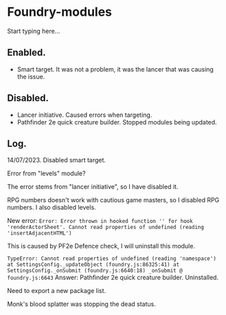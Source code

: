 # Foundry-modules

Start typing here...

## Enabled.

- Smart target. It was not a problem, it was the lancer that was causing the issue.

## Disabled.

- Lancer initiative. Caused errors when targeting.
- Pathfinder 2e quick creature builder. Stopped modules being updated.

## Log.

14/07/2023.
Disabled smart target.

Error from "levels" module?

The error stems from "lancer initiative", so I have disabled it.

RPG numbers doesn't work with cautious game masters, so I disabled RPG numbers.
I also disabled levels.

New error:
`Error: Error thrown in hooked function '' for hook 'renderActorSheet'. Cannot read properties of undefined (reading 'insertAdjacentHTML')`

This is caused by PF2e Defence check, I will uninstall this module.

`TypeError: Cannot read properties of undefined (reading 'namespace')
at SettingsConfig._updateObject (foundry.js:86325:41)
at SettingsConfig._onSubmit (foundry.js:6640:18)
_onSubmit @ foundry.js:6643`
Answer: Pathfinder 2e quick creature builder.
Uninstalled.

Need to export a new package list.

Monk's blood splatter was stopping the dead status. 
